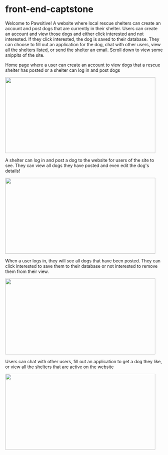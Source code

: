 # front-end-captstone

Welcome to Pawsitive!  A website where local rescue shelters can create an account and post dogs that are currently in their shelter.
Users can create an account and view those dogs and either click interested and not interested.  If they click interested, 
the dog is saved to their database.  They can choose to fill out an application for the dog, chat with other users, view all the
shelters listed, or send the shelter an email.  Scroll down to view some snippits of the site.  

Home page where a user can create an account to view dogs that a rescue shelter has posted or a shelter can log in and post dogs

<img src="https://media.giphy.com/media/d3esPJeR2ZmMFvlS/giphy.gif" width="480" height="242">

A shelter can log in and post a dog to the website for users of the site to see.  They can view all dogs they have posted
and even edit the dog's details!

<img src="https://media.giphy.com/media/xUNd9XcNnBFg6kyjYY/giphy.gif" width="480" height="242">

When a user logs in, they will see all dogs that have been posted.  They can click interested to save them to their database
or not interested to remove them from their view.

<img src="https://media.giphy.com/media/26wkPdW2ZZlFRALD2/giphy.gif" width="480" height="242">

Users can chat with other users, fill out an application to get a dog they like, or view all the shelters that are active on the website

<img src="https://media.giphy.com/media/3ohjV3dTVPlLSjvNv2/giphy.gif" width="480" height="242">
